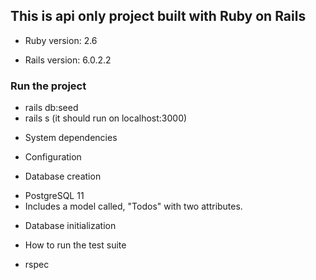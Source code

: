 ## This is api only project built with Ruby on Rails

* Ruby version: 2.6

* Rails version: 6.0.2.2

### Run the project 
- rails db:seed
- rails s (it should run on localhost:3000)

* System dependencies

* Configuration

* Database creation
- PostgreSQL 11
- Includes a model called, "Todos" with two attributes.

* Database initialization

* How to run the test suite
- rspec


